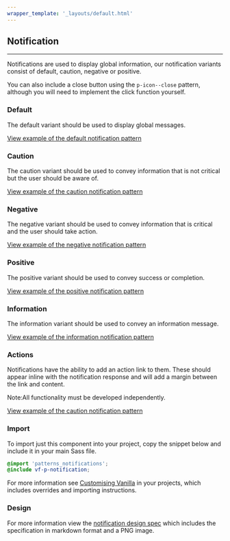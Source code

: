 ```yaml
---
wrapper_template: '_layouts/default.html'
---
```


## Notification

<hr>

Notifications are used to display global information, our notification variants consist of default, caution, negative or positive.

You can also include a close button using the `p-icon--close` pattern, although you will need to implement the click function yourself.

### Default

The default variant should be used to display global messages.

<a href="/examples/patterns/notifications/notifications/" class="js-example">
View example of the default notification pattern
</a>

### Caution

The caution variant should be used to convey information that is not critical but the user should be aware of.

<a href="/examples/patterns/notifications/caution/" class="js-example">
View example of the caution notification pattern
</a>

### Negative

The negative variant should be used to convey information that is critical and the user should take action.

<a href="/examples/patterns/notifications/negative/" class="js-example">
View example of the negative notification pattern
</a>

### Positive

The positive variant should be used to convey success or completion.

<a href="/examples/patterns/notifications/positive/" class="js-example">
View example of the positive notification pattern
</a>

### Information

The information variant should be used to convey an information message.

<a href="/examples/patterns/notifications/information/" class="js-example">
View example of the information notification pattern
</a>

### Actions

Notifications have the ability to add an action link to them. These should appear inline with the notification response and will add a margin between the link and content.

<div class="p-notification--information">
  <p class="p-notification__response">
    <span class="p-notification__status">Note:</span>All functionality must be developed independently.
  </p>
</div>

<a href="/examples/patterns/notifications/action/" class="js-example">
View example of the caution notification pattern
</a>

### Import

To import just this component into your project, copy the snippet below and include it in your main Sass file.

```scss
@import 'patterns_notifications';
@include vf-p-notification;
```

For more information see [Customising Vanilla](/customising-vanilla/) in your projects, which includes overrides and importing instructions.

### Design

For more information view the [notification design spec](https://github.com/ubuntudesign/vanilla-design/tree/master/Notifications) which includes the specification in markdown format and a PNG image.

